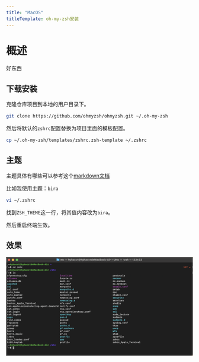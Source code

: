 ```yaml
---
title: "MacOS"
titleTemplate: oh-my-zsh安装
---
```


# 概述

好东西

## 下载安装

克隆仓库项目到本地的用户目录下。

```bash
git clone https://github.com/ohmyzsh/ohmyzsh.git ~/.oh-my-zsh
```

然后将默认的`zshrc`配置替换为项目里面的模板配置。

```bash
cp ~/.oh-my-zsh/templates/zshrc.zsh-template ~/.zshrc
```

## 主题

主题具体有哪些可以参考这个[markdown文档](https://github.com/ohmyzsh/wiki/blob/main/Themes.md)

比如我使用主题：`bira`

```bash
vi ~/.zshrc
```

找到`ZSH_THEME`这一行，将其值内容改为`bira`。

然后重启终端生效。

## 效果

![001](./001.png)
